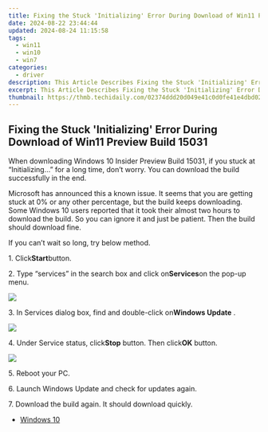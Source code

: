 ```yaml
---
title: Fixing the Stuck 'Initializing' Error During Download of Win11 Preview Build 15031
date: 2024-08-22 23:44:44
updated: 2024-08-24 11:15:58
tags:
  - win11
  - win10
  - win7
categories:
  - driver
description: This Article Describes Fixing the Stuck 'Initializing' Error During Download of Win11 Preview Build 15031
excerpt: This Article Describes Fixing the Stuck 'Initializing' Error During Download of Win11 Preview Build 15031
thumbnail: https://thmb.techidaily.com/02374ddd20d049e41c0d0fe41e4dbd023d73e596f3add5f5b8f6d266eddb08ec.png
---
```


## Fixing the Stuck 'Initializing' Error During Download of Win11 Preview Build 15031

When downloading Windows 10 Insider Preview Build 15031, if you stuck at “Initializing…” for a long time, don’t worry. You can download the build successfully in the end.  
  
Microsoft has announced this a known issue. It seems that you are getting stuck at 0% or any other percentage, but the build keeps downloading. Some Windows 10 users reported that it took their almost two hours to download the build. So you can ignore it and just be patient. Then the build should download fine.  
  
If you can’t wait so long, try below method.  
  
1\. Click**Start**button.  
  
2\. Type “services” in the search box and click on**Services**on the pop-up menu.  
  
![](https://images.drivereasy.com/wp-content/uploads/2017/02/img_589c1a89707c7.jpg)   
  
 3\. In Services dialog box, find and double-click on**Windows Update** .  
  
![](https://images.drivereasy.com/wp-content/uploads/2017/02/img_589c1b4c8af69.jpg)   
  
 4\. Under Service status, click**Stop** button. Then click**OK** button.  
  
![](https://images.drivereasy.com/wp-content/uploads/2017/02/img_589c1bca0e384.jpg)   
  
 5\. Reboot your PC.  
  
 6\. Launch Windows Update and check for updates again.  
  
 7\. Download the build again. It should download quickly.

* [Windows 10](https://tools.techidaily.com/drivereasy/download/)

<ins class="adsbygoogle"
     style="display:block"
     data-ad-format="autorelaxed"
     data-ad-client="ca-pub-7571918770474297"
     data-ad-slot="1223367746"></ins>



<ins class="adsbygoogle"
     style="display:block"
     data-ad-client="ca-pub-7571918770474297"
     data-ad-slot="8358498916"
     data-ad-format="auto"
     data-full-width-responsive="true"></ins>
